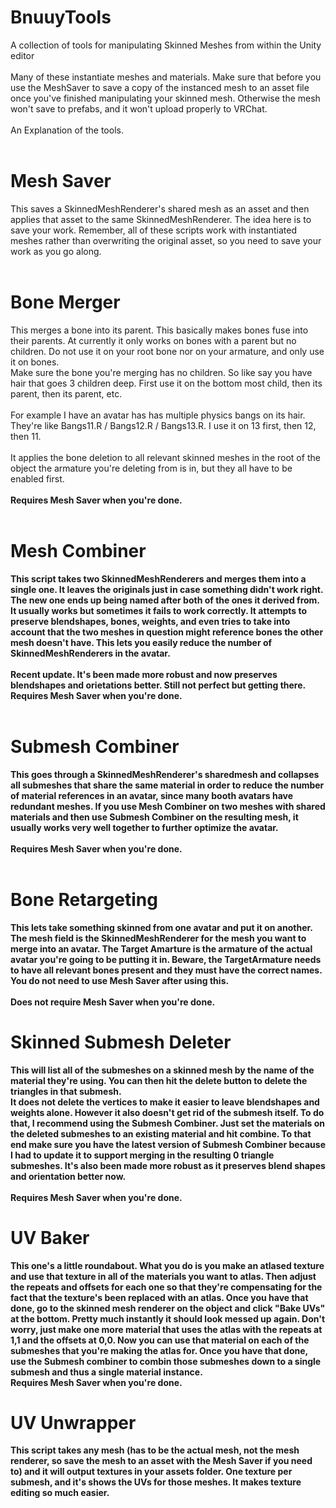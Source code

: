 # BnuuyTools<br>
A collection of tools for manipulating Skinned Meshes from within the Unity editor<br>
<br>
Many of these instantiate meshes and materials. Make sure that before you use the MeshSaver to save a copy of the instanced mesh to an asset file once you've finished manipulating your skinned mesh. Otherwise the mesh won't save to prefabs, and it won't upload properly to VRChat.<br>
<br>
An Explanation of the tools.<br>
<br>
# Mesh Saver
This saves a SkinnedMeshRenderer's shared mesh as an asset and then applies that asset to the same SkinnedMeshRenderer. The idea here is to save your work. Remember, all of these scripts work with instantiated meshes rather than overwriting the original asset, so you need to save your work as you go along.<br>
<br>
# Bone Merger
This merges a bone into its parent. This basically makes bones fuse into their parents. At currently it only works on bones with a parent but no children. Do not use it on your root bone nor on your armature, and only use it on bones.<br>
Make sure the bone you're merging has no children. So like say you have hair that goes 3 children deep. First use it on the bottom most child, then its parent, then its parent, etc.<br>
<br>
For example I have an avatar has has multiple physics bangs on its hair. They're like Bangs11.R / Bangs12.R / Bangs13.R. I use it on 13 first, then 12, then 11.<br>
<br>
It applies the bone deletion to all relevant skinned meshes in the root of the object the armature you're deleting from is in, but they all have to be enabled first.<br>
<br>
<b>Requires Mesh Saver when you're done.<b><br>
<br>
# Mesh Combiner
This script takes two SkinnedMeshRenderers and merges them into a single one. It leaves the originals just in case something didn't work right. The new one ends up being named after both of the ones it derived from. It usually works but sometimes it fails to work correctly. It attempts to preserve blendshapes, bones, weights, and even tries to take into account that the two meshes in question might reference bones the other mesh doesn't have. This lets you easily reduce the number of SkinnedMeshRenderers in the avatar.<br>
<br>
Recent update. It's been made more robust and now preserves blendshapes and orietations better. Still not perfect but getting there.
<br>
<b>Requires Mesh Saver when you're done.<b><br>
<br>
# Submesh Combiner
This goes through a SkinnedMeshRenderer's sharedmesh and collapses all submeshes that share the same material in order to reduce the number of material references in an avatar, since many booth avatars have redundant meshes. If you use Mesh Combiner on two meshes with shared materials and then use Submesh Combiner on the resulting mesh, it usually works very well together to further optimize the avatar.<br>
<br>
<b>Requires Mesh Saver when you're done.</b><br>
<br>
# Bone Retargeting
This lets take something skinned from one avatar and put it on another. The mesh field is the SkinnedMeshRenderer for the mesh you want to merge into an avatar. The Target Amarture is the armature of the actual avatar you're going to be putting it in. Beware, the TargetArmature needs to have all relevant bones present and they must have the correct names. You do not need to use Mesh Saver after using this.<br>
<br>
<b>Does not require Mesh Saver when you're done.</b><br>
# Skinned Submesh Deleter
This will list all of the submeshes on a skinned mesh by the name of the material they're using. You can then hit the delete button to delete the triangles in that submesh.<br>
It does not delete the vertices to make it easier to leave blendshapes and weights alone. However it also doesn't get rid of the submesh itself. To do that, I recommend using the Submesh Combiner. Just set the materials on the deleted submeshes to an existing material and hit combine. To that end make sure you have the latest version of Submesh Combiner because I had to update it to support merging in the resulting 0 triangle submeshes. It's also been made more robust as it preserves blend shapes and orientation better now.<br>
<br>
<b>Requires Mesh Saver when you're done.</b><br>
# UV Baker
This one's a little roundabout. What you do is you make an atlased texture and use that texture in all of the materials you want to atlas. Then adjust the repeats and offsets for each one so that they're compensating for the fact that the texture's been replaced with an atlas. Once you have that done, go to the skinned mesh renderer on the object and click "Bake UVs" at the bottom. Pretty much instantly it should look messed up again. Don't worry, just make one more material that uses the atlas with the repeats at 1,1 and the offsets at 0,0. Now you can use that material on each of the submeshes that you're making the atlas for. Once you have that done, use the Submesh combiner to combin those submeshes down to a single submesh and thus a single material instance.
<br>
<b>Requires Mesh Saver when you're done.</b><br>
# UV Unwrapper
This script takes any mesh (has to be the actual mesh, not the mesh renderer, so save the mesh to an asset with the Mesh Saver if you need to) and it will output textures in your assets folder. One texture per submesh, and it's shows the UVs for those meshes. It makes texture editing so much easier.
